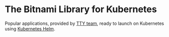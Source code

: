# The Bitnami Library for Kubernetes

Popular applications, provided by [TTY team](https://github.com/TTY-Corporation), ready to launch on Kubernetes using [Kubernetes Helm](https://github.com/helm/helm).
